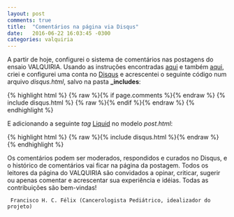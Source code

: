 ```yaml
---
layout: post
comments: true
title:  "Comentários na página via Disqus"
date:   2016-06-22 16:03:45 -0300
categories: valquiria
---
```


A partir de hoje, configurei o sistema de comentários nas postagens do ensaio VALQUIRIA. Usando as instruções encontradas [aqui](https://help.disqus.com/customer/portal/articles/472138-jekyll-installation-instructions) e também [aqui](http://sgeos.github.io/jekyll/disqus/2016/02/14/adding-disqus-to-a-jekyll-blog.html), criei e configurei uma conta no [Disqus](https://disqus.com) e acrescentei o seguinte código num arquivo _disqus.html_, salvo na pasta **\_includes**:

{% highlight html %}
{% raw %}{% if page.comments %}{% endraw %}
{% include  disqus.html %}
{% raw %}{% endif %}{% endraw %}
{% endhighlight %}


E adicionando a seguinte _tag_ [Liquid](https://github.com/Shopify/liquid/wiki/liquid-for-designers) no modelo _post.html_:

{% highlight html %}
{% raw %}{% include  disqus.html %}{% endraw %}
{% endhighlight %}


Os comentários podem ser moderados, respondidos e curados no Disqus, e o histórico de comentários vai ficar na página da postagem. Todos os leitores da página do VALQUIRIA são convidados a opinar, criticar, sugerir ou apenas comentar e acrescentar sua experiência e idéias. Todas as contribuições são bem-vindas!

``` Francisco H. C. Félix (Cancerologista Pediátrico, idealizador do projeto)```
